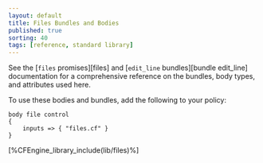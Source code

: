 ```yaml
---
layout: default
title: Files Bundles and Bodies
published: true
sorting: 40
tags: [reference, standard library]
---
```


See the [`files` promises][files] and [`edit_line` bundles][bundle edit_line] 
documentation for a comprehensive reference on
the bundles, body types, and attributes used here.

To use these bodies and bundles, add the following to your policy:

```cf3
body file control
{
	inputs => { "files.cf" }
}
```


[%CFEngine_library_include(lib/files)%]
